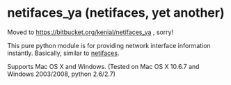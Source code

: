 netifaces_ya (netifaces, yet another)
====

Moved to https://bitbucket.org/kenial/netifaces_ya , sorry!

This pure python module is for providing network interface information instantly.
Basically, similar to [netifaces](http://pypi.python.org/pypi/netifaces).


Supports Mac OS X and Windows.
(Tested on Mac OS X 10.6.7 and Windows 2003/2008, python 2.6/2.7)